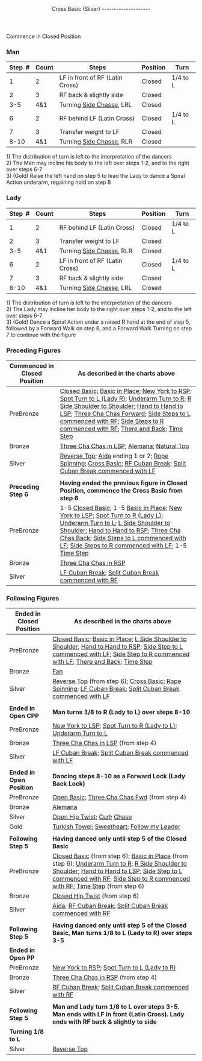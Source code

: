 <header>Cross Basic (Silver)
--------------------

 </header>Commence in Closed Position

### Man

 | **Step<span style="color:white">\_</span>\#** | **Count** | **Steps** | **Position** | **Turn** |
|---|---|---|---|---|
| 1 | 2 | LF in front of RF (Latin Cross) | Closed | 1/4 to L |
| 2 | 3 | RF back &amp; slightly side | Closed |
| 3-5 | 4&amp;1 | Turning [Side Chasse](../technique/c_side_chasse.md), LRL | Closed |
| 6 | 2 | RF behind LF (Latin Cross) | Closed | 1/4 to L |
| 7 | 3 | Transfer weight to LF | Closed |
| 8-10 | 4&amp;1 | Turning [Side Chasse](../technique/c_side_chasse.md), RLR | Closed |

1\) The distribution of turn is left to the interpretation of the dancers  
 2) The Man may incline his body to the left over steps 1-2, and to the right over steps 6-7  
 3) (Gold) Raise the left hand on step 5 to lead the Lady to dance a Spiral Action underarm, regaining hold on step 8

### Lady

 | ****Step<span style="color:white">\_</span>\#**** | **Count** | **Steps** | **Position** | **Turn** |
|---|---|---|---|---|
| 1 | 2 | RF behind LF (Latin Cross) | Closed | 1/4 to L |
| 2 | 3 | Transfer weight to LF | Closed |
| 3-5 | 4&amp;1 | Turning [Side Chasse](../technique/c_side_chasse.md), RLR | Closed |
| 6 | 2 | LF in front of RF (Latin Cross) | Closed | 1/4 to L |
| 7 | 3 | RF back &amp; slightly side | Closed |
| 8-10 | 4&amp;1 | Turning [Side Chasse](../technique/c_side_chasse.md), LRL | Closed |

1\) The distribution of turn is left to the interpretation of the dancers  
 2) The Lady may incline her body to the right over steps 1-2, and to the left over steps 6-7  
 3) (Gold) Dance a Spiral Action under a raised R hand at the end of step 5, followed by a Forward Walk on step 6, and a Forward Walk Turning on step 7 to continue with the figure

### Preceding Figures

 | **Commenced in Closed Position** | **As described in the charts above** |
|---|---|
| PreBronze | [Closed Basic](closed_basic.md); [Basic in Place](basic_in_place.md); [New York to RSP](new_york.md); [Spot Turn to L (Lady R)](spot_turn.md); [Underarm Turn to R](underarm_turn.md); [R Side Shoulder to Shoulder](shoulder_to_shoulder.md); [Hand to Hand to LSP](hand_to_hand.md); [Three Cha Chas Forward](three_cha_chas_fwd_back.md#fwd); [Side Steps to L commenced with RF](side_step.md); [Side Steps to R commenced with RF](side_step.md); [There and Back](there_and_back.md); [Time Step](time_step.md) |
| Bronze | [Three Cha Chas in LSP](three_cha_chas_in_RSP_LSP.md#lsp); [Alemana](alemana.md); [Natural Top](natural_top.md) |
| Silver | [Reverse Top](reverse_top.md); [Aida](aida.md) ending 1 or 2; [Rope Spinning](rope_spinning.md); [Cross Basic](cross_basic.md); [RF Cuban Break](cuban_breaks.md); [Split Cuban Break commenced with LF](cuban_breaks.md) |
|  |  |
| **Preceding Step 6** | **Having ended the previous figure in Closed Position, commence the Cross Basic from step 6** |
| PreBronze | 1-5 [Closed Basic](closed_basic.md); 1-5 [Basic in Place](basic_in_place.md); [New York to LSP](new_york.md); [Spot Turn to R (Lady L)](spot_turn.md); [Underarm Turn to L](underarm_turn.md); [L Side Shoulder to Shoulder](shoulder_to_shoulder.md); [Hand to Hand to RSP](hand_to_hand.md); [Three Cha Chas Back](three_cha_chas_fwd_back.md#back); [Side Steps to L commenced with LF](side_step.md); [Side Steps to R commenced with LF](side_step.md); 1-5 [Time Step](time_step.md) |
| Bronze | [Three Cha Chas in RSP](three_cha_chas_in_RSP_LSP.md#rsp) |
| Silver | [LF Cuban Break](cuban_breaks.md); [Split Cuban Break commenced with RF](cuban_breaks.md) |

### Following Figures

 | **Ended in Closed Position** | **As described in the charts above** |
|---|---|
| PreBronze | [Closed Basic](closed_basic.md); [Basic in Place](basic_in_place.md); [L Side Shoulder to Shoulder](shoulder_to_shoulder.md); [Hand to Hand to RSP](hand_to_hand.md); [Side Step to L commenced with LF](side_step.md); [Side Step to R commenced with LF](side_step.md); [There and Back](there_and_back.md); [Time Step](time_step.md) |
| Bronze | [Fan](fan.md) |
| Silver | [Reverse Top](reverse_top.md) (from step 6); [Cross Basic](cross_basic.md); [Rope Spinning](rope_spinning.md); [LF Cuban Break](cuban_breaks.md); [Split Cuban Break commenced with LF](cuban_breaks.md#split) |
|  |  |
| **Ended in Open CPP** | **Man turns 1/8 to R (Lady to L) over steps 8-10** |
| PreBronze | [New York to LSP](new_york.md); [Spot Turn to R (Lady to L)](spot_turn.md); [Underarm Turn to L](underarm_turn.md) |
| Bronze | [Three Cha Chas in LSP](three_cha_chas_in_RSP_LSP.md#lsp) (from step 4) |
| Silver | [LF Cuban Break](cuban_breaks.md); [Split Cuban Break commenced with LF](cuban_breaks.md#split) |
|  |  |
| **Ended in Open Position** | **Dancing steps 8-10 as a Forward Lock (Lady Back Lock)** |
| PreBronze | [Open Basic](open_basic.md); [Three Cha Chas Fwd](three_cha_chas_fwd_back.md#fwd) (from step 4) |
| Bronze | [Alemana](alemana.md) |
| Silver | [Open Hip Twist](open_hip.md); [Curl](curl.md); [Chase](chase.md) |
| Gold | [Turkish Towel](turkish_towel.md); [Sweetheart](sweetheart.md); [Follow my Leader](follow_leader.md) |
|  |  |
| **Following Step 5** | **Having danced only until step 5 of the Closed Basic** |
| PreBronze | [Closed Basic](closed_basic.md) (from step 6); [Basic in Place](basic_in_place.md) (from step 6); [Underarm Turn to R](spot_turn.md); [R Side Shoulder to Shoulder](shoulder_to_shoulder.md); [Hand to Hand to LSP](hand_to_hand.md); [Side Step to L commenced with RF](side_step.md); [Side Step to R commenced with RF](side_step.md); [Time Step](time_step.md) (from step 6) |
| Bronze | [Closed Hip Twist](closed_hip.md) (from step 6) |
| Silver | [Aida](aida.md); [RF Cuban Break](cuban_breaks.md); [Split Cuban Break commenced with RF](cuban_breaks.md#split) |
|  |  |
| **Following Step 5** | **Having danced only until step 5 of the Closed Basic, Man turns 1/8 to L (Lady to R) over steps 3-5** |
| **Ended in Open PP** |
| PreBronze | [New York to RSP](new_york.md); [Spot Turn to L (Lady to R)](spot_turn.md) |
| Bronze | [Three Cha Chas in RSP](three_cha_chas_in_RSP_LSP.md#rsp) (from step 4) |
| Silver | [RF Cuban Break](cuban_breaks.md); [Split Cuban Break commenced with RF](cuban_breaks.md#split) |
|  |  |
| **Following Step 5** | **Man and Lady turn 1/8 to L over steps 3-5. Man ends with LF in front (Latin Cross). Lady ends with RF back &amp; slightly to side** |
| **Turning 1/8 to L** |
| Silver | [Reverse Top](reverse_top.md) |